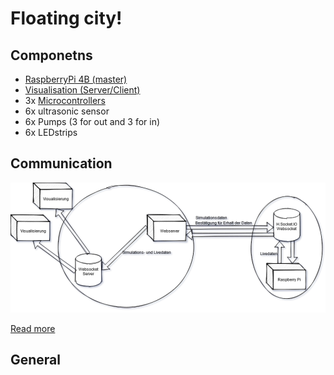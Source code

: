 # Floating city!

## Componetns
   
   - [RaspberryPi 4B (master)](https://github.com/TFBS-EKE-FloatingCity/Raspberry)
   - [Visualisation (Server/Client)](https://github.com/TFBS-EKE-FloatingCity/visualizationWeb)
   - 3x [Microcontrollers ](https://github.com/TFBS-EKE-FloatingCity/FCController)
   - 6x ultrasonic sensor
   - 6x Pumps (3 for out and 3 for in)
   - 6x LEDstrips

## Communication
![PP_Kommunikation.png](attachments/PP_Kommunikation-95eacf6a-23eb-46e4-ae82-31237b51c1f4.png)

[Read more](Kommunikation.md)

## General

